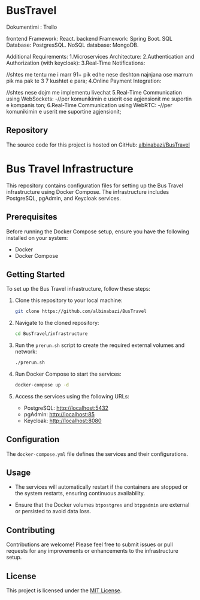 # BusTravel

Dokumentimi : Trello

frontend Framework: React.
backend Framework: Spring Boot.
SQL Database: PostgresSQL.
NoSQL database: MongoDB.

Additional Requirements:
1.Microservices Architecture:
2.Authentication and Authorization (with keycloak): 
3.Real-Time Notifications: 

//shtes me tentu me i marr 91+ pik edhe nese deshton najnjana ose marrum pik ma pak te 3 7 kushtet e para;
4.Online Payment Integration:

//shtes nese dojm me implementu livechat
5.Real-Time Communication using WebSockets: -//per komunikimin e userit ose agjensionit me suportin e kompanis ton;
6.Real-Time Communication using WebRTC: -//per komunikimin e userit me suportine  agjensionit;

## Repository

The source code for this project is hosted on GitHub: [albinabazi/BusTravel](https://github.com/albinabazi/BusTravel)

# Bus Travel Infrastructure

This repository contains configuration files for setting up the Bus Travel infrastructure using Docker Compose. The infrastructure includes PostgreSQL, pgAdmin, and Keycloak services.

## Prerequisites

Before running the Docker Compose setup, ensure you have the following installed on your system:

- Docker
- Docker Compose

## Getting Started

To set up the Bus Travel infrastructure, follow these steps:

1. Clone this repository to your local machine:

   ```bash
   git clone https://github.com/albinabazi/BusTravel
   ```

2. Navigate to the cloned repository:

   ```bash
   cd BusTravel/infrastructure
   ```

3. Run the `prerun.sh` script to create the required external volumes and network:

   ```bash
   ./prerun.sh
   ```

4. Run Docker Compose to start the services:

   ```bash
   docker-compose up -d
   ```

5. Access the services using the following URLs:

   - PostgreSQL: [http://localhost:5432](http://localhost:5432)
   - pgAdmin: [http://localhost:85](http://localhost:85)
   - Keycloak: [http://localhost:8080](http://localhost:8080)

## Configuration

The `docker-compose.yml` file defines the services and their configurations.

## Usage

- The services will automatically restart if the containers are stopped or the system restarts, ensuring continuous availability.

- Ensure that the Docker volumes `btpostgres` and `btpgadmin` are external or persisted to avoid data loss.

## 

## Contributing

Contributions are welcome! Please feel free to submit issues or pull requests for any improvements or enhancements to the infrastructure setup.

## License

This project is licensed under the [MIT License](LICENSE).